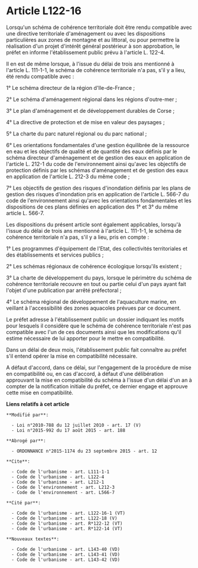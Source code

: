 # Article L122-16

Lorsqu'un schéma de cohérence territoriale doit être rendu compatible avec une directive territoriale d'aménagement ou avec
les dispositions particulières aux zones de montagne et au littoral, ou pour permettre la réalisation d'un projet d'intérêt
général postérieur à son approbation, le préfet en informe l'établissement public prévu à l'article L. 122-4. 

Il en est de même lorsque, à l'issue du délai de trois ans mentionné à l'article L. 111-1-1, le schéma de cohérence
territoriale n'a pas, s'il y a lieu, été rendu compatible avec : 

1° Le schéma directeur de la région d'Ile-de-France ; 

2° Le schéma d'aménagement régional dans les régions d'outre-mer ; 

3° Le plan d'aménagement et de développement durables de Corse ; 

4° La directive de protection et de mise en valeur des paysages ; 

5° La charte du parc naturel régional ou du parc national ; 

6° Les orientations fondamentales d'une gestion équilibrée de la ressource en eau et les objectifs de qualité et de quantité
des eaux définis par le schéma directeur d'aménagement et de gestion des eaux en application de l'article L. 212-1 du code de
l'environnement ainsi qu'avec les objectifs de protection définis par les schémas d'aménagement et de gestion des eaux en
application de l'article L. 212-3 du même code ; 

7° Les objectifs de gestion des risques d'inondation définis par les plans de gestion des risques d'inondation pris en
application de l'article L. 566-7 du code de l'environnement ainsi qu'avec les orientations fondamentales et les dispositions
de ces plans définies en application des 1° et 3° du même article L. 566-7. 

Les dispositions du présent article sont également applicables, lorsqu'à l'issue du délai de trois ans mentionné à l'article
L. 111-1-1, le schéma de cohérence territoriale n'a pas, s'il y a lieu, pris en compte : 

1° Les programmes d'équipement de l'Etat, des collectivités territoriales et des établissements et services publics ; 

2° Les schémas régionaux de cohérence écologique lorsqu'ils existent ; 

3° La charte de développement du pays, lorsque le périmètre du schéma de cohérence territoriale recouvre en tout ou partie
celui d'un pays ayant fait l'objet d'une publication par arrêté préfectoral ; 

4° Le schéma régional de développement de l'aquaculture marine, en veillant à l'accessibilité des zones aquacoles prévues par
ce document. 

Le préfet adresse à l'établissement public un dossier indiquant les motifs pour lesquels il considère que le schéma de
cohérence territoriale n'est pas compatible avec l'un de ces documents ainsi que les modifications qu'il estime nécessaire de
lui apporter pour le mettre en compatibilité. 

Dans un délai de deux mois, l'établissement public fait connaître au préfet s'il entend opérer la mise en compatibilité
nécessaire. 

A défaut d'accord, dans ce délai, sur l'engagement de la procédure de mise en compatibilité ou, en cas d'accord, à défaut
d'une délibération approuvant la mise en compatibilité du schéma à l'issue d'un délai d'un an à compter de la notification
initiale du préfet, ce dernier engage et approuve cette mise en compatibilité.

**Liens relatifs à cet article**

	**Modifié par**:

	  - Loi n°2010-788 du 12 juillet 2010 - art. 17 (V)
	  - Loi n°2015-992 du 17 août 2015 - art. 188

	**Abrogé par**:

	  - ORDONNANCE n°2015-1174 du 23 septembre 2015 - art. 12

	**Cite**:

	  - Code de l'urbanisme - art. L111-1-1
	  - Code de l'urbanisme - art. L122-4
	  - Code de l'urbanisme - art. L212-1
	  - Code de l'environnement - art. L212-3
	  - Code de l'environnement - art. L566-7

	**Cité par**:

	  - Code de l'urbanisme - art. L122-16-1 (VT)
	  - Code de l'urbanisme - art. L122-18 (V)
	  - Code de l'urbanisme - art. R*122-12 (VT)
	  - Code de l'urbanisme - art. R*122-14 (VT)

	**Nouveaux textes**:

	  - Code de l'urbanisme - art. L143-40 (VD)
	  - Code de l'urbanisme - art. L143-41 (VD)
	  - Code de l'urbanisme - art. L143-42 (VD)
